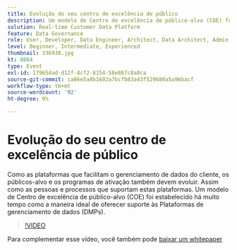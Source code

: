 ```yaml
---
title: Evolução do seu centro de excelência de público
description: Um modelo de Centro de excelência de público-alvo (COE) foi estabelecido há muito tempo como a maneira ideal de oferecer suporte às Plataformas de gerenciamento de dados (DMPs).
solution: Real-time Customer Data Platform
feature: Data Governance
role: User, Developer, Data Engineer, Architect, Data Architect, Admin, Leader
level: Beginner, Intermediate, Experienced
thumbnail: 336938.jpg
kt: 8864
type: Event
exl-id: 179654ad-d12f-4cf2-8154-58e867c8a8ca
source-git-commit: ca06e5a8b1602a7bcfb83a43f529680a5a96bacf
workflow-type: tm+mt
source-wordcount: '92'
ht-degree: 0%

---
```


# Evolução do seu centro de excelência de público

Como as plataformas que facilitam o gerenciamento de dados do cliente, os públicos-alvo e os programas de ativação também devem evoluir. Assim como as pessoas e processos que suportam estas plataformas. Um modelo de Centro de excelência de público-alvo (COE) foi estabelecido há muito tempo como a maneira ideal de oferecer suporte às Plataformas de gerenciamento de dados (DMPs).

>[!VIDEO](https://video.tv.adobe.com/v/336938/?quality=12&learn=on)

Para complementar esse vídeo, você também pode [baixar um whitepaper](./../assets/whitepaper-evolving-the-audience-center-of-excellence.pdf)
